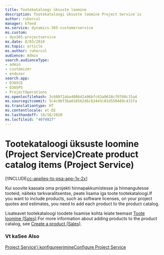 ```yaml
---
title: Tootekataloogi üksuste loomine
description: Tootekataloogi üksuste loomine Project Service'is
author: ruhercul
manager: kfend
ms.service: dynamics-365-customerservice
ms.custom:
- dyn365-projectservice
ms.date: 8/03/2018
ms.topic: article
ms.author: ruhercul
audience: Admin
search.audienceType:
- admin
- customizer
- enduser
search.app:
- D365CE
- D365PS
- ProjectOperations
ms.openlocfilehash: 3c608f2aba408642a96bfc63a0638cf0760c15a4
ms.sourcegitcommit: 5c4c9bf3ba018562d6cb3443c01d550489c415fa
ms.translationtype: HT
ms.contentlocale: et-EE
ms.lasthandoff: 10/16/2020
ms.locfileid: "4074927"
---
```

# <a name="create-product-catalog-items-project-service"></a><span data-ttu-id="3c1d2-103">Tootekataloogi üksuste loomine (Project Service)</span><span class="sxs-lookup"><span data-stu-id="3c1d2-103">Create product catalog items (Project Service)</span></span>

[!INCLUDE[cc-applies-to-psa-app-1x-2x](../includes/cc-applies-to-psa-app-1x-2x.md)]

<span data-ttu-id="3c1d2-104">Kui soovite kaasata oma projekti hinnapakkumistesse ja hinnangutesse tooteid, näiteks tarkvaralitsentse, peate lisama iga toote tootekataloogi.</span><span class="sxs-lookup"><span data-stu-id="3c1d2-104">If you want to include products, such as software licenses, on your project quotes and estimates, you need to add each product to the product catalog.</span></span>  
  
 <span data-ttu-id="3c1d2-105">Lisateavet tootekataloogi toodete lisamise kohta leiate teemast [Toote loomine (Sales)](https://docs.microsoft.com/dynamics365/sales-enterprise/create-product-sales).</span><span class="sxs-lookup"><span data-stu-id="3c1d2-105">For more information about adding products to the product catalog, see [Create a product (Sales)](https://docs.microsoft.com/dynamics365/sales-enterprise/create-product-sales).</span></span>  
  
### <a name="see-also"></a><span data-ttu-id="3c1d2-106">Vt ka</span><span class="sxs-lookup"><span data-stu-id="3c1d2-106">See Also</span></span>  
 [<span data-ttu-id="3c1d2-107">Project Service'i konfigureerimine</span><span class="sxs-lookup"><span data-stu-id="3c1d2-107">Configure Project Service</span></span>](../psa/configure.md)
